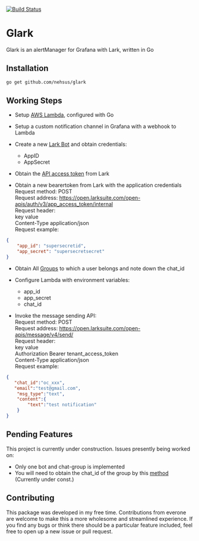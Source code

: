[![Build Status](https://travis-ci.org/nehsus/glark.svg?branch=master)](https://travis-ci.org/nehsus/glark)
<br />
# Glark
Glark is an alertManager for Grafana with Lark, written in Go

## Installation
```bash
go get github.com/nehsus/glark
```
## Working Steps

 * Setup [AWS Lambda](https://aws.amazon.com/lambda/), configured with Go

 * Setup a custom notification channel in Grafana with a webhook to Lambda

 * Create a new [Lark Bot](https://open.larksuite.com/document/uMDNxEjLzQTMx4yM0ETM/uUjMyEjL1IjMx4SNyITM) and obtain credentials: 
    - AppID
    - AppSecret

 * Obtain the [API access token](https://open.larksuite.com/document/uMzMyEjLzMjMx4yMzITM/ukjMyEjL5IjMx4SOyITM) from Lark

 * Obtain a new bearertoken from Lark with the application credentials \
Request method: POST \
Request address: https://open.larksuite.com/open-apis/auth/v3/app_access_token/internal \
Request header: \
key	value \
Content-Type	application/json \
Request example: 
```json
{ 
    "app_id": "supersecretid", 
    "app_secret": "supersecretsecret" 
}
```

 * Obtain All [Groups](https://open.larksuite.com/document/uMzMyEjLzMjMx4yMzITM/uYjMxUjL2ITM14iNyETN) to which a user belongs and note down the chat_id

 * Configure Lambda with environment variables:
    - app_id
    - app_secret
    - chat_id

 * Invoke the message sending API: \
Request method: POST \
Request address: https://open.larksuite.com/open-apis/message/v4/send/ \
Request header: \
key	value \
Authorization	Bearer tenant_access_token \
Content-Type	application/json \
Request example:
```json
{
   "chat_id":"oc_xxx", 
   "email":"test@gmail.com", 
    "msg_type":"text",
    "content":{
        "text":"test notification"
    }
}
```

## Pending Features
This project is currently under construction. Issues presently being worked on:
 
 * Only one bot and chat-group is implemented
 * You will need to obtain the chat_id of the group by this [method](https://open.larksuite.com/document/uMzMyEjLzMjMx4yMzITM/uETM1EjLxETNx4SMxUTM) (Currently under const.)

## Contributing
This package was developed in my free time. Contributions from everone are welcome to make this a more wholesome and streamlined experience. If you find any bugs or think there should be a particular feature included, feel free to open up a new issue or pull request.

